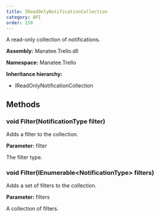 ```yaml
---
title: IReadOnlyNotificationCollection
category: API
order: 158
---
```


A read-only collection of notifications.

**Assembly:** Manatee.Trello.dll

**Namespace:** Manatee.Trello

**Inheritance hierarchy:**

- IReadOnlyNotificationCollection

## Methods

### void Filter(NotificationType filter)

Adds a filter to the collection.

**Parameter:** filter

The filter type.

### void Filter(IEnumerable&lt;NotificationType&gt; filters)

Adds a set of filters to the collection.

**Parameter:** filters

A collection of filters.

